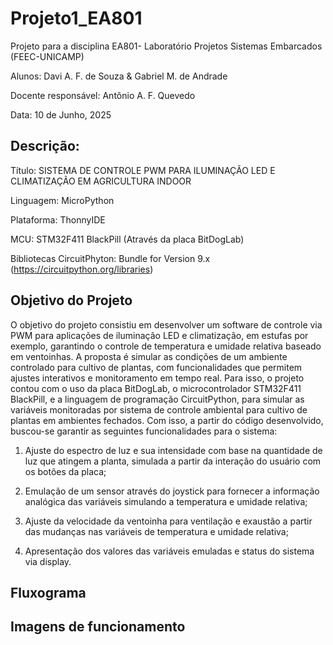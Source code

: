 # Projeto1_EA801

Projeto para a disciplina EA801- Laboratório Projetos Sistemas Embarcados (FEEC-UNICAMP)

Alunos: Davi A. F. de Souza & Gabriel M. de Andrade

Docente responsável: Antônio A. F. Quevedo

Data: 10 de Junho, 2025

## Descrição:
Título: SISTEMA DE CONTROLE PWM PARA ILUMINAÇÃO LED E CLIMATIZAÇÃO EM AGRICULTURA INDOOR

Linguagem: MicroPython

Plataforma: ThonnyIDE

MCU: STM32F411 BlackPill (Através da placa BitDogLab)

Bibliotecas CircuitPhyton: Bundle for Version 9.x (https://circuitpython.org/libraries)
	
## Objetivo do Projeto

O objetivo do projeto consistiu em desenvolver um software de controle via PWM para aplicações de iluminação LED e climatização, em estufas por exemplo, garantindo o controle de temperatura e umidade relativa baseado em ventoinhas. A proposta é simular as condições de um ambiente controlado para cultivo de plantas, com funcionalidades que permitem ajustes interativos e monitoramento em tempo real. Para isso, o projeto contou com o uso da placa BitDogLab, o microcontrolador STM32F411 BlackPill, e a linguagem de programação CircuitPython, para simular as variáveis monitoradas por sistema de controle ambiental para cultivo de plantas em ambientes fechados. Com isso, a partir do código desenvolvido, buscou-se garantir as seguintes funcionalidades para o sistema:

1. Ajuste do espectro de luz e sua intensidade com base na quantidade de luz que atingem a planta, simulada a partir da interação do usuário com os botões da placa;

2. Emulação de um sensor através do joystick para fornecer a informação analógica das variáveis simulando a temperatura e umidade relativa; 

3. Ajuste da velocidade da ventoinha para ventilação e exaustão a partir das mudanças nas variáveis de temperatura e umidade relativa;

4. Apresentação dos valores das variáveis emuladas e status do sistema via display.

## Fluxograma




## Imagens de funcionamento
